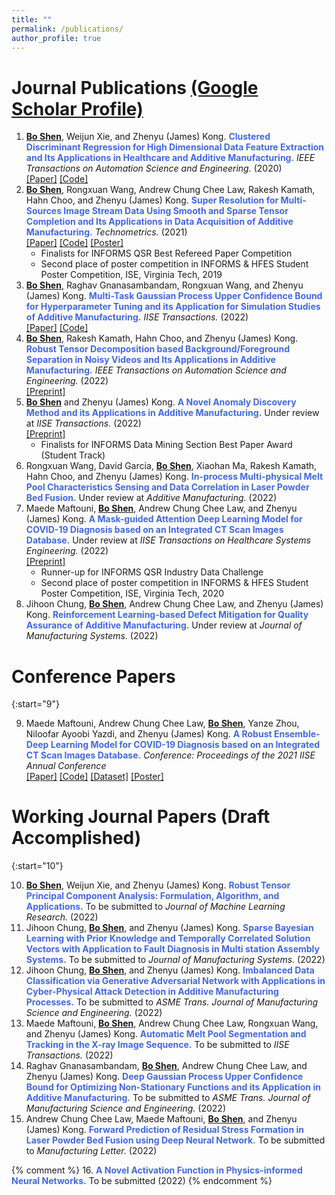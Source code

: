 ```yaml
---
title: ""
permalink: /publications/
author_profile: true
---
```

# Journal Publications [(Google Scholar Profile)](https://scholar.google.com/citations?user=OO3dy4wAAAAJ&hl=en)
1. <b><ins>Bo Shen</ins></b>, Weijun Xie, and Zhenyu (James) Kong. <b><span style="color:RoyalBlue">Clustered Discriminant Regression for High Dimensional Data Feature Extraction and Its Applications in Healthcare and Additive Manufacturing.</span></b> <i>IEEE Transactions on Automation Science and Engineering.</i> (2020) <br> [[Paper]](https://ieeexplore.ieee.org/document/9237105)   [[Code]](https://github.com/BoShen0/TASE-CDR)
2. <b><ins>Bo Shen</ins></b>, Rongxuan Wang, Andrew Chung Chee Law, Rakesh Kamath, Hahn Choo, and Zhenyu (James) Kong. <b><span style="color:RoyalBlue">Super Resolution for Multi-Sources Image Stream Data Using Smooth and Sparse Tensor Completion and Its Applications in Data Acquisition of Additive Manufacturing.</span></b> <i>Technometrics.</i> (2021) <br>[[Paper]](https://www.tandfonline.com/doi/full/10.1080/00401706.2021.1905074) [[Code]](https://www.tandfonline.com/doi/suppl/10.1080/00401706.2021.1905074?scroll=top) [[Poster]](http://boshen0.github.io/files/SSTCtechnometrics.pdf)
     * Finalists for INFORMS QSR Best Refereed Paper Competition
     * Second place of poster competition in INFORMS & HFES Student Poster Competition, ISE, Virginia Tech, 2019
3. <b><ins>Bo Shen</ins></b>, Raghav Gnanasambandam, Rongxuan Wang, and Zhenyu (James) Kong. <b><span style="color:RoyalBlue">Multi-Task Gaussian Process Upper Confidence Bound for Hyperparameter Tuning and its Application for Simulation Studies of Additive Manufacturing.</span></b> <i>IISE Transactions.</i> (2022)  <br>[[Paper]](https://www.tandfonline.com/doi/full/10.1080/24725854.2022.2039813) [[Code]](https://github.com/BoShen0/Multi-task-GPUCB)
4. <b><ins>Bo Shen</ins></b>, Rakesh Kamath, Hahn Choo, and Zhenyu (James) Kong. <b><span style="color:RoyalBlue">Robust Tensor Decomposition based Background/Foreground Separation in Noisy Videos and Its Applications in Additive Manufacturing.</span></b>  <i>IEEE Transactions on Automation Science and Engineering.</i> (2022) <br>[[Preprint]](https://www.techrxiv.org/articles/preprint/Robust_Tensor_PCA_based_Background_Foreground_Separation_in_Noisy_Videos_and_Its_Applications_in_Additive_Manufacturing/14561775/2)
5. <b><ins>Bo Shen</ins></b> and Zhenyu (James) Kong. <b><span style="color:RoyalBlue">A Novel Anomaly Discovery Method and its Applications in Additive Manufacturing.</span></b> Under review at <i>IISE Transactions.</i> (2022) <br>[[Preprint]](https://doi.org/10.36227/techrxiv.16674412.v1) 
    * Finalists for INFORMS Data Mining Section Best Paper Award (Student Track)
6. Rongxuan Wang, David Garcia, <b><ins>Bo Shen</ins></b>, Xiaohan Ma, Rakesh Kamath, Hahn Choo, and Zhenyu (James) Kong. <b><span style="color:RoyalBlue">In-process Multi-physical Melt Pool Characteristics Sensing and Data Correlation in Laser Powder Bed Fusion.</span></b> Under review at <i>Additive Manufacturing.</i> (2022)
7. Maede Maftouni, <b><ins>Bo Shen</ins></b>, Andrew Chung Chee Law, and Zhenyu (James) Kong. <b><span style="color:RoyalBlue">A Mask-guided Attention Deep Learning Model for COVID-19 Diagnosis based on an Integrated CT Scan Images Database.</span></b> Under review at <i>IISE Transactions on Healthcare Systems Engineering.</i> (2022) <br>[[Preprint]](https://doi.org/10.36227/techrxiv.18166667.v1)
     * Runner-up for INFORMS QSR Industry Data Challenge
     * Second place of poster competition in INFORMS & HFES Student Poster Competition, ISE, Virginia Tech, 2020
8. Jihoon Chung, <b><ins>Bo Shen</ins></b>, Andrew Chung Chee Law, and Zhenyu (James) Kong. <b><span style="color:RoyalBlue">Reinforcement Learning-based Defect Mitigation for Quality Assurance of Additive Manufacturing.</span></b> Under review at <i>Journal of Manufacturing Systems.</i> (2022)


# Conference Papers 


{:start="9"}

9. Maede Maftouni, Andrew Chung Chee Law, <b><ins>Bo Shen</ins></b>, Yanze Zhou, Niloofar Ayoobi Yazdi, and Zhenyu (James) Kong. <b><span style="color:RoyalBlue">A Robust Ensemble-Deep Learning Model for COVID-19 Diagnosis based on an Integrated CT Scan Images Database.</span></b> <i>Conference: Proceedings of the 2021 IISE Annual Conference</i> <br>[[Paper]](https://www.proquest.com/docview/2560887697) [[Code]](https://github.com/maftouni/Corona_CT_Classification) [[Dataset]](https://github.com/maftouni/Curated_Covid_CT) [[Poster]](http://boshen0.github.io/files/CovidIISE.pdf)




# Working Journal Papers (Draft Accomplished)

{:start="10"}

10. <b><ins>Bo Shen</ins></b>, Weijun Xie, and Zhenyu (James) Kong. <b><span style="color:RoyalBlue">Robust Tensor Principal Component Analysis: Formulation, Algorithm, and Applications.</span></b> To be submitted to <i>Journal of Machine Learning Research.</i> (2022)
11. Jihoon Chung, <b><ins>Bo Shen</ins></b>, and Zhenyu (James) Kong. <b><span style="color:RoyalBlue">Sparse Bayesian Learning with Prior Knowledge and Temporally Correlated Solution Vectors with Application to Fault Diagnosis in Multi station Assembly Systems.</span></b> To be submitted to <i>Journal of Manufacturing Systems.</i> (2022)
12. Jihoon Chung, <b><ins>Bo Shen</ins></b>, and Zhenyu (James) Kong. <b><span style="color:RoyalBlue">Imbalanced Data Classification via Generative Adversarial Network with Applications in Cyber-Physical Attack Detection in Additive Manufacturing Processes.</span></b> To be submitted to <i>ASME Trans. Journal of Manufacturing Science and Engineering.</i> (2022)
13. Maede Maftouni, <b><ins>Bo Shen</ins></b>, Andrew Chung Chee Law, Rongxuan Wang, and Zhenyu (James) Kong. <b><span style="color:RoyalBlue">Automatic Melt Pool Segmentation and Tracking in the X-ray Image Sequence.</span></b> To be submitted to <i>IISE Transactions.</i> (2022)
14. Raghav Gnanasambandam, <b><ins>Bo Shen</ins></b>, Andrew Chung Chee Law, and Zhenyu (James) Kong. <b><span style="color:RoyalBlue">Deep Gaussian Process Upper Confidence Bound for Optimizing Non-Stationary Functions and its Application in Additive Manufacturing.</span></b> To be submitted to <i>ASME Trans. Journal of Manufacturing Science and Engineering.</i> (2022)
15. Andrew Chung Chee Law, Maede Maftouni, <b><ins>Bo Shen</ins></b>, and Zhenyu (James) Kong. <b><span style="color:RoyalBlue">Forward Prediction of Residual
Stress Formation in Laser Powder Bed Fusion using Deep Neural Network.</span></b> To be submitted to <i>Manufacturing Letter.</i> (2022) 

{% comment %} 
16. <b><span style="color:RoyalBlue">A Novel Activation Function in Physics-informed Neural Networks.</span></b> To be submitted (2022)
{% endcomment %}


